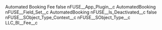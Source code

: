 <?xml version="1.0" encoding="UTF-8"?>
<CustomMetadata xmlns="http://soap.sforce.com/2006/04/metadata" xmlns:xsi="http://www.w3.org/2001/XMLSchema-instance" xmlns:xsd="http://www.w3.org/2001/XMLSchema">
    <label>Automated Booking Fee</label>
    <protected>false</protected>
    <values>
        <field>nFUSE__App_Plugin__c</field>
        <value xsi:type="xsd:string">AutomatedBooking</value>
    </values>
    <values>
        <field>nFUSE__Field_Set__c</field>
        <value xsi:type="xsd:string">AutomatedBooking</value>
    </values>
    <values>
        <field>nFUSE__Is_Deactivated__c</field>
        <value xsi:type="xsd:boolean">false</value>
    </values>
    <values>
        <field>nFUSE__SObject_Type_Context__c</field>
        <value xsi:nil="true"/>
    </values>
    <values>
        <field>nFUSE__SObject_Type__c</field>
        <value xsi:type="xsd:string">LLC_BI__Fee__c</value>
    </values>
</CustomMetadata>
